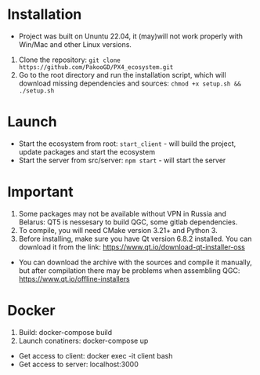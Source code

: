 # Installation
* Project was built on Ununtu 22.04, it (may)will not work properly with Win/Mac and other Linux versions.
1. Clone the repository: `git clone https://github.com/PakooGD/PX4_ecosystem.git`
2. Go to the root directory and run the installation script, which will download missing dependencies and sources: `chmod +x setup.sh && ./setup.sh`

# Launch
- Start the ecosystem from root: `start_client` - will build the project, update packages and start the ecosystem
- Start the server from src/server: `npm start` - will start the server

# Important
1. Some packages may not be available without VPN in Russia and Belarus: QT5 is nessesary to build QGC, some gitlab dependencies.
2. To compile, you will need CMake version 3.21+ and Python 3.
3. Before installing, make sure you have Qt version 6.8.2 installed. You can download it from the link: https://www.qt.io/download-qt-installer-oss
* You can download the archive with the sources and compile it manually, but after compilation there may be problems when assembling QGC: https://www.qt.io/offline-installers

# Docker
1. Build: docker-compose build
2. Launch conatiners: docker-compose up
* Get access to client: docker exec -it client bash
* Get access to server: localhost:3000

